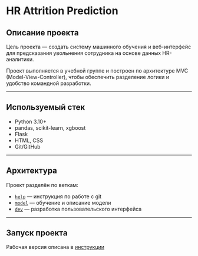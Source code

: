 # HR Attrition Prediction

## Описание проекта

Цель проекта — создать систему машинного обучения и веб-интерфейс для предсказания увольнения сотрудника на основе данных HR-аналитики.

Проект выполняется в учебной группе и построен по архитектуре MVC (Model-View-Controller), чтобы обеспечить разделение логики и удобство командной разработки.

---

## Используемый стек

- Python 3.10+
- pandas, scikit-learn, xgboost
- Flask
- HTML, CSS
- Git/GitHub

---

## Архитектура

Проект разделён по веткам:

- [`help`](./help) — инструкция по работе с git
- [`model`](dev/model) — обучение и описание модели
- [`dev`](./dev) — разработка пользовательского интерфейса 

---

## Запуск проекта
Рабочая версия описана в [инструкции](./help/README.md) 